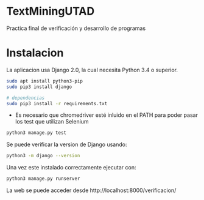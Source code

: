 # TextMiningUTAD

Practica final de verificación y desarrollo de programas


# Instalacion

La aplicacion usa Django 2.0, la cual necesita Python 3.4 o superior.

```bash
sudo apt install python3-pip
sudo pip3 install django

# dependencias
sudo pip3 install -r requirements.txt
```

* Es necesario que chromedriver esté inluido en el PATH para poder pasar los test que utilizan Selenium

```bash
python3 manage.py test
```

Se puede verificar la version de Django usando:

```bash
python3 -m django --version
```

Una vez este instalado correctamente ejecutar con:

```bash
python3 manage.py runserver
```

La web se puede acceder desde http://localhost:8000/verificacion/